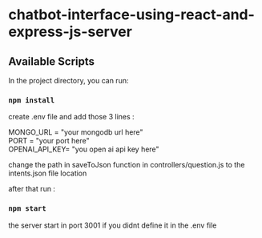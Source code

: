 # chatbot-interface-using-react-and-express-js-server
## Available Scripts

In the project directory, you can run:

### `npm install`

create .env file and add those 3 lines :

MONGO_URL = "your mongodb url here" <br>
PORT = "your port here" <br>
OPENAI_API_KEY= "you open ai api key here" <br> 

change the path in saveToJson function in  controllers/question.js to the intents.json file location  


after that run : 

### `npm start`

the server start in port 3001 if you didnt define it in the .env file
